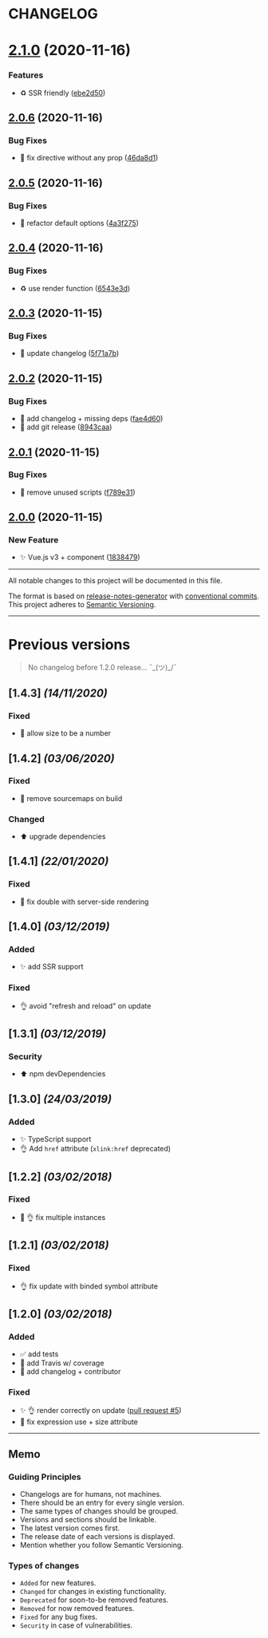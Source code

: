 # CHANGELOG

# [2.1.0](https://github.com/thierrymichel/vue-svg-sprite/compare/v2.0.6...v2.1.0) (2020-11-16)


### Features

* :recycle: SSR friendly ([ebe2d50](https://github.com/thierrymichel/vue-svg-sprite/commit/ebe2d50e4a81b123a88e6055631e6876c6f0ce22))

## [2.0.6](https://github.com/thierrymichel/vue-svg-sprite/compare/v2.0.5...v2.0.6) (2020-11-16)


### Bug Fixes

* :bug: fix directive without any prop ([46da8d1](https://github.com/thierrymichel/vue-svg-sprite/commit/46da8d194f93848725dadfd2f2d26df2ddc080c4))

## [2.0.5](https://github.com/thierrymichel/vue-svg-sprite/compare/v2.0.4...v2.0.5) (2020-11-16)


### Bug Fixes

* :bug: refactor default options ([4a3f275](https://github.com/thierrymichel/vue-svg-sprite/commit/4a3f275aa8dbffb691f2b3a459fd31e3d09cabee))

## [2.0.4](https://github.com/thierrymichel/vue-svg-sprite/compare/v2.0.3...v2.0.4) (2020-11-16)


### Bug Fixes

* :recycle: use render function ([6543e3d](https://github.com/thierrymichel/vue-svg-sprite/commit/6543e3d1a731c8dfef10f7cdf2718edbd18f8f5d))

## [2.0.3](https://github.com/thierrymichel/vue-svg-sprite/compare/v2.0.2...v2.0.3) (2020-11-15)


### Bug Fixes

* :green_heart: update changelog ([5f71a7b](https://github.com/thierrymichel/vue-svg-sprite/commit/5f71a7b94a9a06e0a9548c715982d21921884609))

## [2.0.2](https://github.com/thierrymichel/vue-svg-sprite/compare/v2.0.1...v2.0.2) (2020-11-15)

### Bug Fixes

- :green_heart: add changelog + missing deps ([fae4d60](https://github.com/thierrymichel/vue-svg-sprite/commit/fae4d60b216dd2269b5b0ff93dc3057714462534))
- :green_heart: add git release ([8943caa](https://github.com/thierrymichel/vue-svg-sprite/commit/8943caaed1d0df67b1a61e5a8accd93d101bd4c9))

## [2.0.1](https://github.com/thierrymichel/vue-svg-sprite/compare/v2.0.0...v2.0.1) (2020-11-15)

### Bug Fixes

- :wrench: remove unused scripts ([f789e31](https://github.com/thierrymichel/vue-svg-sprite/commit/f789e31e89b57296c3ec307ff67670a9d94d6fdc))

## [2.0.0](https://github.com/thierrymichel/vue-svg-sprite/compare/v1.4.3...v2.0.0) (2020-11-15)

### New Feature

- :sparkles: Vue.js v3 + component ([1838479](https://github.com/thierrymichel/vue-svg-sprite/commit/1838479e9c97f64f17b971b42fa6f7dd4c2320ca))

---

All notable changes to this project will be documented in this file.

The format is based on [release-notes-generator](https://github.com/semantic-release/release-notes-generator) with [conventional commits](https://github.com/conventional-changelog/conventional-changelog).<br>
This project adheres to [Semantic Versioning](http://semver.org/spec/v2.0.0.html).

---

# Previous versions

> No changelog before 1.2.0 release… ¯\_(ツ)\_/¯

## [1.4.3] _(14/11/2020)_

### Fixed

- :bug: allow size to be a number

## [1.4.2] _(03/06/2020)_

### Fixed

- :wrench: remove sourcemaps on build

### Changed

- :arrow_up: upgrade dependencies

## [1.4.1] _(22/01/2020)_

### Fixed

- :bug: fix double <use> with server-side rendering

## [1.4.0] _(03/12/2019)_

### Added

- :sparkles: add SSR support

### Fixed

- :ok_hand: avoid <use> "refresh and reload" on update

## [1.3.1] _(03/12/2019)_

### Security

- :arrow_up: npm devDependencies

## [1.3.0] _(24/03/2019)_

### Added

- :sparkles: TypeScript support
- :ok_hand: Add `href` attribute (`xlink:href` deprecated)

## [1.2.2] _(03/02/2018)_

### Fixed

- :bug: :ok_hand: fix multiple instances

## [1.2.1] _(03/02/2018)_

### Fixed

- :ok_hand: fix update with binded symbol attribute

## [1.2.0] _(03/02/2018)_

### Added

- :white_check_mark: add tests
- :construction_worker: add Travis w/ coverage
- :memo: add changelog + contributor

### Fixed

- :sparkles: :ok_hand: render correctly on update ([pull request #5](https://github.com/thierrymichel/vue-svg-sprite/pull/5))
- :bug: fix expression use + size attribute

---

## Memo

### Guiding Principles

- Changelogs are for humans, not machines.
- There should be an entry for every single version.
- The same types of changes should be grouped.
- Versions and sections should be linkable.
- The latest version comes first.
- The release date of each versions is displayed.
- Mention whether you follow Semantic Versioning.

### Types of changes

- `Added` for new features.
- `Changed` for changes in existing functionality.
- `Deprecated` for soon-to-be removed features.
- `Removed` for now removed features.
- `Fixed` for any bug fixes.
- `Security` in case of vulnerabilities.
